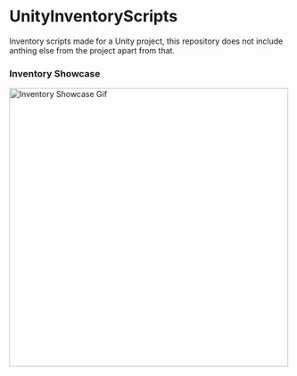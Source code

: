 # UnityInventoryScripts
Inventory scripts made for a Unity project, this repository does not include anthing else from the project apart from that.

### Inventory Showcase
<img src="https://github.com/lucas-ohlin/Unity-Inventory-Scripts/blob/master/GithubGif.gif" alt="Inventory Showcase Gif" title="Inventory Showcase Gif" width="500"/>
